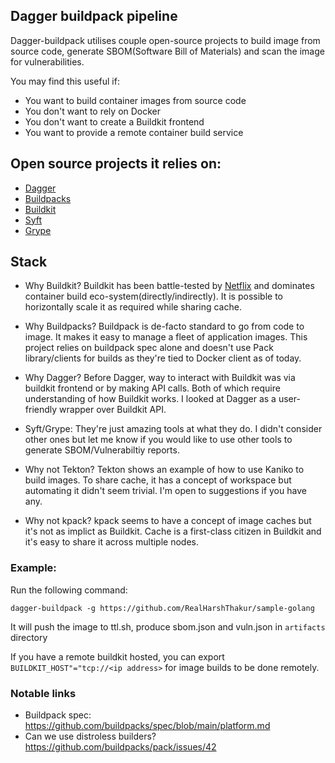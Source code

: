## Dagger buildpack pipeline

Dagger-buildpack utilises couple open-source projects to build image from source code, generate SBOM(Software Bill of Materials) and scan the image for vulnerabilities.

You may find this useful if:
* You want to build container images from source code
* You don't want to rely on Docker 
* You don't want to create a Buildkit frontend
* You want to provide a remote container build service

## Open source projects it relies on:
* [Dagger](https://github.com/dagger/dagger)
* [Buildpacks](https://buildpacks.io/)
* [Buildkit](https://github.com/moby/buildkit)
* [Syft](https://github.com/anchore/syft)
* [Grype](https://github.com/anchore/grype)


## Stack
- Why Buildkit?
Buildkit has been battle-tested by [Netflix](https://news.ycombinator.com/item?id=30858863) and dominates container build eco-system(directly/indirectly). It is possible to horizontally scale it as required while sharing cache.

- Why Buildpacks?
Buildpack is de-facto standard to go from code to image. It makes it easy to manage a fleet of application images. This project relies on buildpack spec alone and doesn't use Pack library/clients for builds as they're tied to Docker client as of today. 

- Why Dagger?
Before Dagger, way to interact with Buildkit was via buildkit frontend or by making API calls. Both of which require understanding of how Buildkit works. I looked at Dagger as a user-friendly wrapper over Buildkit API.

- Syft/Grype: They're just amazing tools at what they do. I didn't consider other ones but let me know if you would like to use other tools to generate SBOM/Vulnerabiltiy reports. 

- Why not Tekton?
Tekton shows an example of how to use Kaniko to build images. To share cache, it has a concept of workspace but automating it didn't seem trivial. I'm open to suggestions if you have any.

- Why not kpack?
kpack seems to have a concept of image caches but it's not as implict as Buildkit. Cache is a first-class citizen in Buildkit and it's easy to share it across multiple nodes. 

### Example:

Run the following command:
```
dagger-buildpack -g https://github.com/RealHarshThakur/sample-golang 
```

It will push the image to ttl.sh, produce sbom.json and vuln.json in `artifacts` directory

If you have a remote buildkit hosted, you can export `BUILDKIT_HOST"="tcp://<ip address>` for image builds to be done remotely.


### Notable links
- Buildpack spec: https://github.com/buildpacks/spec/blob/main/platform.md
- Can we use distroless builders?
https://github.com/buildpacks/pack/issues/42